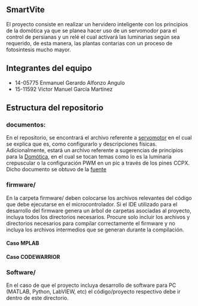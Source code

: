 ## SmartVite
  El proyecto consiste en realizar un hervidero inteligente con los principios de la domótica ya que se planea hacer uso de un servomodor para el control de persianas y un relé el cual activará las luminarias según sea requerido, de esta manera, las plantas contarias con un proceso de fotosintesis mucho mayor.

## Integrantes del equipo
* 14-05775 Enmanuel Gerardo Alfonzo Angulo
* 15-11592 Víctor Manuel García Martínez 

## Estructura del repositorio
### documentos:
En el repositorio, se encontrará el archivo referente a [servomotor](https://github.com/USB-EC3081-III-2019/EC3081-G02/blob/master/docs/Servomotores.docx) en el cual se explica que es, como configurarlo y descripciones físicas.
Adicionalmente, estará un archivo referente a sugerencias de principios para la [Domótica](https://github.com/USB-EC3081-III-2019/EC3081-G02/blob/master/docs/Dom%C3%B3tica%20luces.pdf), en el cual se tocan temas como lo es la luminaria crepuscular o la configuración PWM en un pic a través de los pines CCPX. Dicho documento se obtuvo de la [fuente](https://www.neoteo.com/rs485-domotica-al-alcance-de-tu-mano-15810)

### firmware/
En la carpeta firmware/ deben colocarse los archivos relevantes del código que debe ejecutarse en el microcontrolador. Si el IDE utilizado para el desarrollo del firmware genera un árbol de carpetas asociadas al proyecto, incluya todos los directorios necesarios. Procure solo incluir los archivos y directorios necesarios para compilar correctamente el firmware y no incluya los archivos intermedios que se generan durante la compilación. 
#### Caso MPLAB


#### Caso CODEWARRIOR

### Software/
En el caso de que el proyecto incluya desarrollo de software para PC (MATLAB, Python, LabVIEW, etc) el código/proyecto respectivo debe ir dentro de este directorio.
